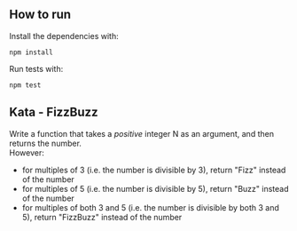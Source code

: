 ## How to run

Install the dependencies with:
```
npm install
```

Run tests with:
```
npm test
```



## Kata - FizzBuzz 

Write a function that takes a *positive* integer N as an argument, and then returns the number.    
However:
- for multiples of 3 (i.e. the number is divisible by 3), return "Fizz" instead of the number 
- for multiples of 5 (i.e. the number is divisible by 5), return "Buzz" instead of the number 
- for multiples of both 3 and 5 (i.e. the number is divisible by both 3 and 5), return "FizzBuzz" instead of the number 